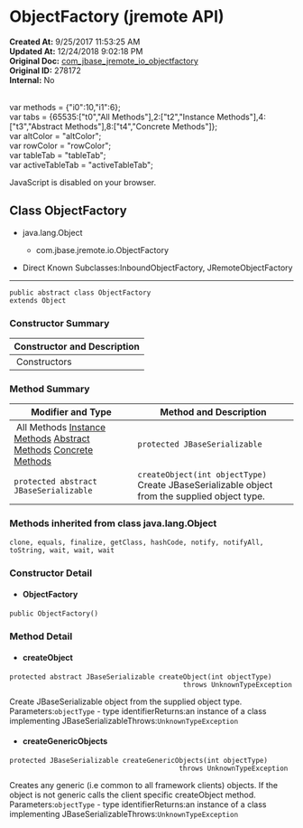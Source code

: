 # ObjectFactory (jremote   API)

**Created At:** 9/25/2017 11:53:25 AM  
**Updated At:** 12/24/2018 9:02:18 PM  
**Original Doc:** [com_jbase_jremote_io_objectfactory](https://docs.jbase.com/39250-io/com_jbase_jremote_io_objectfactory)  
**Original ID:** 278172  
**Internal:** No  

<!--<br>    try {<br>        if (location.href.indexOf('is-external=true') == -1) {<br>            parent.document.title="ObjectFactory (jremote   API)";<br>        }<br>    }<br>    catch(err) {<br>    }<br>//--><br>var methods = {"i0":10,"i1":6};<br>var tabs = {65535:["t0","All Methods"],2:["t2","Instance Methods"],4:["t3","Abstract Methods"],8:["t4","Concrete Methods"]};<br>var altColor = "altColor";<br>var rowColor = "rowColor";<br>var tableTab = "tableTab";<br>var activeTableTab = "activeTableTab";
JavaScript is disabled on your browser.



## Class ObjectFactory

- java.lang.Object
    - com.jbase.jremote.io.ObjectFactory


- Direct Known Subclasses:InboundObjectFactory, JRemoteObjectFactory
* * *


```
public abstract class ObjectFactory
extends Object
```

### Constructor Summary


| Constructor and Description<br> |
| --- |
 Constructors  | `ObjectFactory()` <br> |






### Method Summary


| Modifier and Type<br> | Method and Description<br> |
| --- | --- |
 All Methods [Instance Methods](javascript%3Ashow%282%29;) [Abstract Methods](javascript%3Ashow%284%29;) [Concrete Methods](javascript%3Ashow%288%29;)  | `protected JBaseSerializable`<br> | `createGenericObjects(int objectType)`<br>Creates any generic (i.e common to all framework clients) objects.<br> |
| `protected abstract JBaseSerializable`<br> | `createObject(int objectType)`<br>Create JBaseSerializable object from the supplied object type.<br> |




### Methods inherited from class java.lang.Object
`clone, equals, finalize, getClass, hashCode, notify, notifyAll, toString, wait, wait, wait`

### Constructor Detail

- #### ObjectFactory

```
public ObjectFactory()
```






### Method Detail

- #### createObject

```
protected abstract JBaseSerializable createObject(int objectType)
                                           throws UnknownTypeException
```

Create JBaseSerializable object from the supplied object type.
Parameters:`objectType` - type identifierReturns:an instance of a class implementing JBaseSerializableThrows:`UnknownTypeException`





- #### createGenericObjects


```
protected JBaseSerializable createGenericObjects(int objectType)
                                          throws UnknownTypeException
```

Creates any generic (i.e common to all framework clients) objects. If the object is not generic calls the client specific createObject method.
Parameters:`objectType` - type identifierReturns:an instance of a class implementing JBaseSerializableThrows:`UnknownTypeException`



